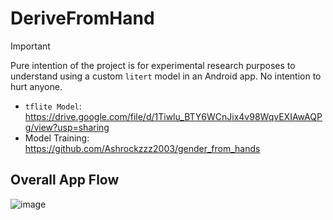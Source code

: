 # DeriveFromHand

> [!IMPORTANT]
> Pure intention of the project is for experimental research purposes to understand using a custom `litert` model in an Android app. No intention to hurt anyone.

- `tflite Model`: https://drive.google.com/file/d/1Tiwlu_BTY6WCnJix4v98WqvEXIAwAQPg/view?usp=sharing
- Model Training: https://github.com/Ashrockzzz2003/gender_from_hands

## Overall App Flow

![image](https://github.com/user-attachments/assets/4e45c976-2c07-40ab-98ee-0714216711e9)

